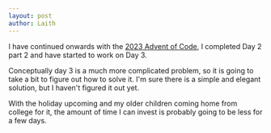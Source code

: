 ```yaml
---
layout: post
author: Laith
---
```


I have continued onwards with the [2023 Advent of Code](https://adventofcode.com/), I completed Day 2 part 2 and have started to work on Day 3.

Conceptually day 3 is a much more complicated problem, so it is going to take a bit to figure out how to solve it. I'm sure there is a simple and elegant solution, but I haven't figured it out yet.

With the holiday upcoming and my older children coming home from college for it, the amount of time I can invest is probably going to be less for a few days.
